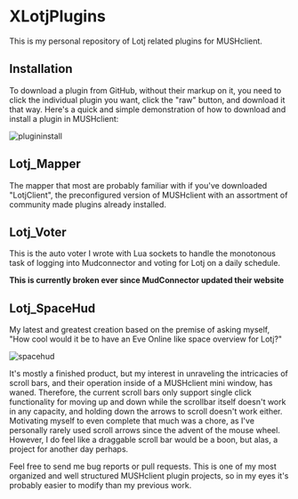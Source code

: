 # XLotjPlugins

This is my personal repository of Lotj related plugins for MUSHclient.

## Installation
To download a plugin from GitHub, without their markup on it, you need to click the individual plugin you want, click the "raw" button, and download it that way. Here's a quick and simple demonstration of how to download and install a plugin in MUSHclient:

![plugininstall](https://user-images.githubusercontent.com/13019467/52906755-f9097680-3220-11e9-9862-b38e9d9108ae.gif)

## Lotj\_Mapper

The mapper that most are probably familiar with if you've downloaded "LotjClient", the preconfigured version of MUSHclient with an assortment of community made plugins already installed.

## Lotj\_Voter

This is the auto voter I wrote with Lua sockets to handle the monotonous task of logging into Mudconnector and voting for Lotj on a daily schedule.

**This is currently broken ever since MudConnector updated their website**

## Lotj\_SpaceHud

My latest and greatest creation based on the premise of asking myself, "How cool would it be to have an Eve Online like space overview for Lotj?"

![spacehud](https://user-images.githubusercontent.com/13019467/52906558-741c5e00-321c-11e9-9710-07cf850521fe.gif)

It's mostly a finished product, but my interest in unraveling the intricacies of scroll bars, and their operation inside of a MUSHclient mini window, has waned. Therefore, the current scroll bars only support single click functionality for moving up and down while the scrollbar itself doesn't work in any capacity, and holding down the arrows to scroll doesn't work either. Motivating myself to even complete that much was a chore, as I've personally rarely used scroll arrows since the advent of the mouse wheel. However, I do feel like a draggable scroll bar would be a boon, but alas, a project for another day perhaps. 

Feel free to send me bug reports or pull requests. This is one of my most organized and well structured MUSHclient plugin projects, so in my eyes it's probably easier to modify than my previous work.
